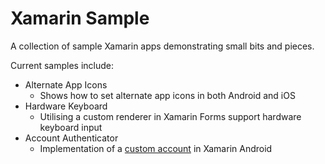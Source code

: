 # Xamarin Sample

A collection of sample Xamarin apps demonstrating small bits and pieces.

Current samples include:

- Alternate App Icons
  - Shows how to set alternate app icons in both Android and iOS
- Hardware Keyboard
  - Utilising a custom renderer in Xamarin Forms support hardware keyboard input
- Account Authenticator
  - Implementation of a [custom account](https://developer.android.com/training/id-auth/custom_auth) in Xamarin Android
